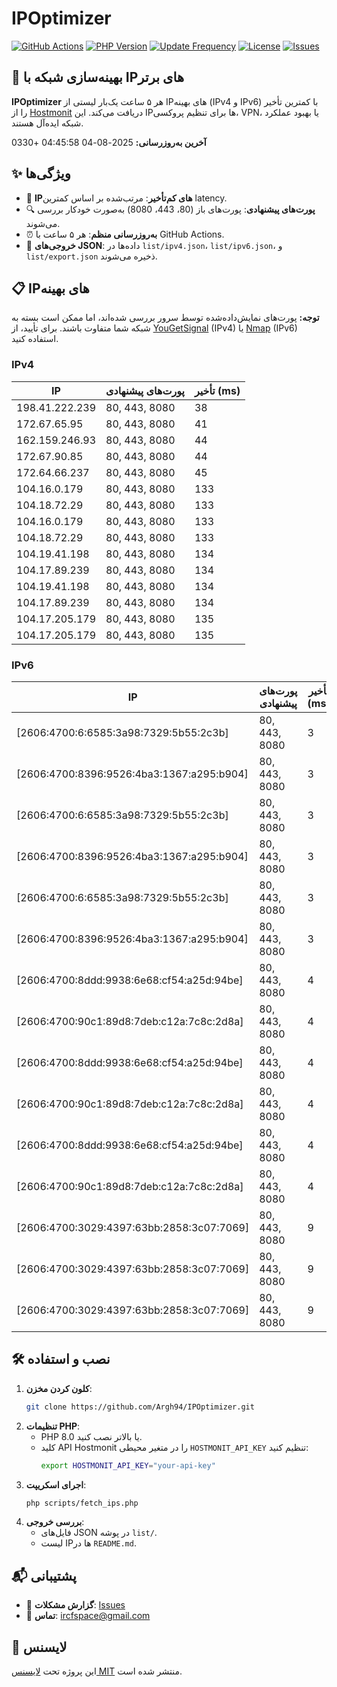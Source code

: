 # IPOptimizer

[![GitHub Actions](https://github.com/Argh94/IPOptimizer/workflows/IPOptimizer/badge.svg)](https://github.com/Argh94/IPOptimizer/actions)
[![PHP Version](https://img.shields.io/badge/PHP-8.0-blue)](https://www.php.net)
[![Update Frequency](https://img.shields.io/badge/Updates-Every%205%20Hours-green)](https://github.com/Argh94/IPOptimizer)
[![License](https://img.shields.io/badge/License-MIT-yellow)](https://opensource.org/licenses/MIT)
[![Issues](https://img.shields.io/github/issues/Argh94/IPOptimizer)](https://github.com/Argh94/IPOptimizer/issues)

## 🚀 بهینه‌سازی شبکه با IPهای برتر

**IPOptimizer** هر ۵ ساعت یک‌بار لیستی از IPهای بهینه (IPv4 و IPv6) با کمترین تأخیر را از [Hostmonit](https://hostmonit.com/) دریافت می‌کند. این IPها برای تنظیم پروکسی، VPN، یا بهبود عملکرد شبکه ایده‌آل هستند.

**آخرین به‌روزرسانی:** 2025-08-04 04:45:58 +0330

## ✨ ویژگی‌ها
- 📡 **IPهای کم‌تأخیر**: مرتب‌شده بر اساس کمترین latency.
- 🔍 **پورت‌های پیشنهادی**: پورت‌های باز (80، 443، 8080) به‌صورت خودکار بررسی می‌شوند.
- ⏰ **به‌روزرسانی منظم**: هر ۵ ساعت با GitHub Actions.
- 📄 **خروجی‌های JSON**: داده‌ها در `list/ipv4.json`، `list/ipv6.json`، و `list/export.json` ذخیره می‌شوند.

## 📋 IPهای بهینه

**توجه:** پورت‌های نمایش‌داده‌شده توسط سرور بررسی شده‌اند، اما ممکن است بسته به شبکه شما متفاوت باشند. برای تأیید، از [YouGetSignal](https://www.yougetsignal.com/tools/open-ports/) (IPv4) یا [Nmap](https://nmap.org/) (IPv6) استفاده کنید.

### IPv4
| IP | پورت‌های پیشنهادی | تأخیر (ms) |
|----|-------------------|------------|
| 198.41.222.239 | 80, 443, 8080 | 38 |
| 172.67.65.95 | 80, 443, 8080 | 41 |
| 162.159.246.93 | 80, 443, 8080 | 44 |
| 172.67.90.85 | 80, 443, 8080 | 44 |
| 172.64.66.237 | 80, 443, 8080 | 45 |
| 104.16.0.179 | 80, 443, 8080 | 133 |
| 104.18.72.29 | 80, 443, 8080 | 133 |
| 104.16.0.179 | 80, 443, 8080 | 133 |
| 104.18.72.29 | 80, 443, 8080 | 133 |
| 104.19.41.198 | 80, 443, 8080 | 134 |
| 104.17.89.239 | 80, 443, 8080 | 134 |
| 104.19.41.198 | 80, 443, 8080 | 134 |
| 104.17.89.239 | 80, 443, 8080 | 134 |
| 104.17.205.179 | 80, 443, 8080 | 135 |
| 104.17.205.179 | 80, 443, 8080 | 135 |

### IPv6
| IP | پورت‌های پیشنهادی | تأخیر (ms) |
|----|-------------------|------------|
| [2606:4700:6:6585:3a98:7329:5b55:2c3b] | 80, 443, 8080 | 3 |
| [2606:4700:8396:9526:4ba3:1367:a295:b904] | 80, 443, 8080 | 3 |
| [2606:4700:6:6585:3a98:7329:5b55:2c3b] | 80, 443, 8080 | 3 |
| [2606:4700:8396:9526:4ba3:1367:a295:b904] | 80, 443, 8080 | 3 |
| [2606:4700:6:6585:3a98:7329:5b55:2c3b] | 80, 443, 8080 | 3 |
| [2606:4700:8396:9526:4ba3:1367:a295:b904] | 80, 443, 8080 | 3 |
| [2606:4700:8ddd:9938:6e68:cf54:a25d:94be] | 80, 443, 8080 | 4 |
| [2606:4700:90c1:89d8:7deb:c12a:7c8c:2d8a] | 80, 443, 8080 | 4 |
| [2606:4700:8ddd:9938:6e68:cf54:a25d:94be] | 80, 443, 8080 | 4 |
| [2606:4700:90c1:89d8:7deb:c12a:7c8c:2d8a] | 80, 443, 8080 | 4 |
| [2606:4700:8ddd:9938:6e68:cf54:a25d:94be] | 80, 443, 8080 | 4 |
| [2606:4700:90c1:89d8:7deb:c12a:7c8c:2d8a] | 80, 443, 8080 | 4 |
| [2606:4700:3029:4397:63bb:2858:3c07:7069] | 80, 443, 8080 | 9 |
| [2606:4700:3029:4397:63bb:2858:3c07:7069] | 80, 443, 8080 | 9 |
| [2606:4700:3029:4397:63bb:2858:3c07:7069] | 80, 443, 8080 | 9 |

## 🛠️ نصب و استفاده
1. **کلون کردن مخزن**:
   ```bash
   git clone https://github.com/Argh94/IPOptimizer.git
   ```
2. **تنظیمات PHP**:
   - PHP 8.0 یا بالاتر نصب کنید.
   - کلید API Hostmonit را در متغیر محیطی `HOSTMONIT_API_KEY` تنظیم کنید:
     ```bash
     export HOSTMONIT_API_KEY="your-api-key"
     ```
3. **اجرای اسکریپت**:
   ```bash
   php scripts/fetch_ips.php
   ```
4. **بررسی خروجی**:
   - فایل‌های JSON در پوشه `list/`.
   - لیست IPها در `README.md`.

## 📬 پشتیبانی
- 🐛 **گزارش مشکلات**: [Issues](https://github.com/Argh94/IPOptimizer/issues)
- 📧 **تماس**: [ircfspace@gmail.com](mailto:ircfspace@gmail.com)

## 📄 لایسنس
این پروژه تحت [لایسنس MIT](https://github.com/Argh94/HandWave/blob/main/LICENCE) منتشر شده است.
